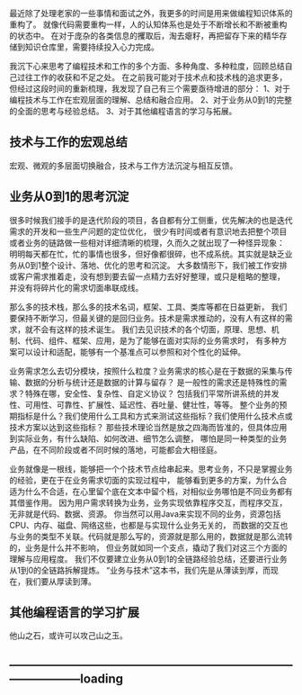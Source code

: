 最近除了处理老家的一些事情和面试之外，我更多的时间是用来做编程知识体系的重构了。
就像代码需要重构一样，人的认知体系也是处于不断增长和不断被重构的状态中。
在对于庞杂的各类信息的攫取后，淘去瘪籽，再把留存下来的精华存储到知识仓库里，需要持续投入心力完成。

我沉下心来思考了编程技术和工作的多个方面、多种角度、多种粒度，回顾总结自己过往工作的收获和不足之处。
在之前我可能对于技术点和技术栈的追求更多，但经过这段时间的重新梳理，我发现了自己有三个需要亟待增进的部分：
1、对于编程技术与工作在宏观层面的理解、总结和融合应用。
2、对于业务从0到1的完整的全面的思考与经验总结。
3、对于其他编程语言的学习与拓展。

## 技术与工作的宏观总结
宏观、微观的多层面切换融合，技术与工作方法沉淀与相互反馈。

## 业务从0到1的思考沉淀
很多时候我们接手的是迭代阶段的项目，各自都有分工侧重，优先解决的也是迭代需求的开发和一些生产问题的定位优化，
很少有时间或者有意识地去把整个项目或者业务的链路做一些相对详细清晰的梳理，久而久之就出现了一种怪异现象：
明明每天都在忙，忙的事情也很多，但好像都很碎，也不成系统。其实就是缺乏业务从0到1整个设计、落地、优化的思考和沉淀。
大多数情形下，我们被工作安排或客户需求推着走，没有想到要去留一点精力去好好整理，或只是粗略的整理，
并没有将碎片化的需求切面串联成线。

那么多的技术栈，那么多的技术名词，框架、工具、类库等都在日益更新，
我们要保持不断学习，但最关键的是回归业务。技术是需求推动的，没有人有这样的需求，就不会有这样的技术诞生。
我们去见识技术的各个切面，原理、思想、机制、代码、组件、框架、应用，是为了能够在面对实际的业务需求时，
有多种方案可以设计和适配，能够有一个基准点可以参照和对个性化的延伸。

业务需求怎么去切分模块，按照什么粒度？业务需求的核心是在于数据的采集与传输、数据的分析与统计还是数据的计算与留存？
是一般性的需求还是特殊性的需求？特殊在哪，安全性、复杂性、自定义协议？
包括我们平常所讲系统的并发性、可用性、可靠性、扩展性、延迟性、吞吐量、健壮性，等等。
整个业务的预期指标是什么？我们使用什么工具和方式来测试这些指标？我们使用什么技术点或技术方案以达到这些指标？
那些技术理论当然是放之四海而皆准的，但具体应用到实际业务，有什么缺陷、如何改进、细节怎么调整，
哪怕是同一种类型的业务产品，在不同阶段或者不同时候的落地，可能都会大相径庭。

业务就像是一根线，能够把一个个技术节点给串起来。思考业务，不只是掌握业务的经验，更在于在业务需求切面的实现过程中，
能够看到更多的方案，为什么合适为什么不合适，在心里留个底在文本中留个档，对相似业务哪怕是不同业务都有其借鉴作用。
因为用户需求转换为业务，业务实现依靠程序交互，而程序交互，无非就是代码、数据、资源。
你当然可以用Java来实现不同的业务，资源包括CPU、内存、磁盘、网络这些，也都是与实现什么业务无关的，
而数据的交互也与业务的类型不关联。代码就是那么写的，资源就是那么用的，数据就是那么流转的，业务是什么并不影响，
但业务就如同一个支点，撬动了我们对这三个方面的理解与应用程度。
我们不仅要建立业务从0到1的全链路经验总结，还要进行业务从1到0的全链路拆解提炼。
“业务与技术”这本书，我们先是从薄读到厚，而现在，我们要从厚读到薄。

## 其他编程语言的学习扩展
他山之石，或许可以攻己山之玉。


## ——————————————————————————————loading